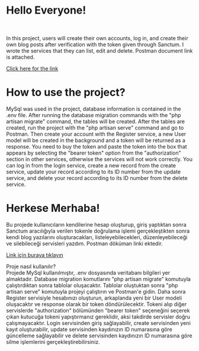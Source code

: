 <h1>Hello Everyone!</h1><br>
<p>In this project, users will create their own accounts, log in, and create their own blog posts after verification with the token given through Sanctum.
I wrote the services that they can list, edit and delete.
Postman document link is attached.</p>
<a href="https://documenter.getpostman.com/view/33934273/2sA35G3gzF" target="_blank">Click here for the link</a>

<h1>How to use the project?</h1>
<p>
MySql was used in the project, database information is contained in the .env file. After running the database migration commands with the "php artisan migrate" command, the tables will be created.
After the tables are created, run the project with the "php artisan serve" command and go to Postman.
Then create your account with the Register service, a new User model will be created in the background and a token will be returned as a response.
You need to buy the token and paste the token into the box that appears by selecting the "bearer token" option from the "authorization" section in other services, otherwise the services will not work correctly.
You can log in from the login service, create a new record from the create service, update your record according to its ID number from the update service, and delete your record according to its ID number from the delete service.   
</p>
<h1>Herkese Merhaba!</h1>
<p>
Bu projede kullanıcıların kendilerine hesap oluşturup, giriş yaptıktan sonra Sanctum aracılığıyla verilen tokenle doğrulama işlemi gerçekleştikten sonra kendi blog yazılarını oluşturacakları,
listeleyebilecekleri, düzenleyebileceği ve silebileceği servisleri yazdım.
Postman döküman linki ektedir.
</p>
<a href="https://documenter.getpostman.com/view/33934273/2sA35G3gzF" target="_blank">Link için buraya tıklayın</a>
<p>Proje nasıl kullanılır? <br>
Projede MySql kullanılmıştır, .env dosyasında veritabanı bilgileri yer almaktadır. Database migration komutlarını "php artisan migrate" komutuyla çalıştırdıktan sonra tablolar oluşacaktır. 
Tablolar oluştuktan sonra "php artisan serve" komutuyla projeyi çalıştırın ve Postman'e gidin.
Daha sonra Register servisiyle hesabınızı oluşturun, arkaplanda yeni bir User modeli oluşacaktır ve response olarak bir token döndürülecektir.
Tokeni alıp diğer servislerde "authorization" bölümünden "bearer token" seçeneğini seçerek çıkan kutucuğa tokeni yapıştırmanız gereklidir, aksi takdirde servisler doğru çalışmayacaktır. 
Login servisinden giriş sağlayabilir, create servisinden yeni kayıt oluşturabilir, update servisinden kaydınızın ID numarasına göre güncelleme sağlayabilir ve delete servisinden kaydınızın ID numarasına göre silme işlemlerini gerçekleştirebilirsiniz.
</p>
